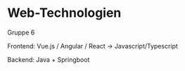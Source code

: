 # Web-Technologien
Gruppe 6


Frontend:
  Vue.js / Angular / React -> Javascript/Typescript

Backend:
  Java + Springboot

